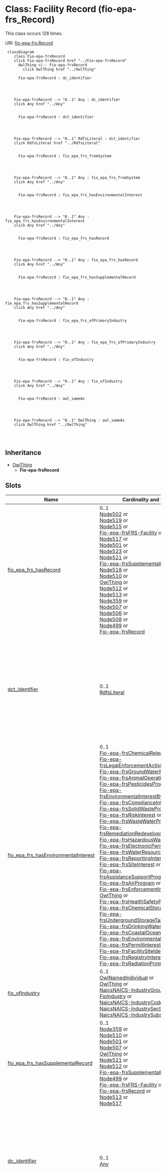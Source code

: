 

# Class: Facility Record (fio-epa-frs_Record)




This class occurs 128 times.


URI: [fio-epa-frs:Record](http://w3id.org/fio/v1/epa-frs#Record)






```mermaid
 classDiagram
    class Fio-epa-frsRecord
    click Fio-epa-frsRecord href "../Fio-epa-frsRecord"
      OwlThing <|-- Fio-epa-frsRecord
        click OwlThing href "../OwlThing"
      
      Fio-epa-frsRecord : dc_identifier
        
          
    
    
    Fio-epa-frsRecord --> "0..1" Any : dc_identifier
    click Any href "../Any"

        
      Fio-epa-frsRecord : dct_identifier
        
          
    
    
    Fio-epa-frsRecord --> "0..1" RdfsLiteral : dct_identifier
    click RdfsLiteral href "../RdfsLiteral"

        
      Fio-epa-frsRecord : fio_epa_frs_fromSystem
        
          
    
    
    Fio-epa-frsRecord --> "0..1" Any : fio_epa_frs_fromSystem
    click Any href "../Any"

        
      Fio-epa-frsRecord : fio_epa_frs_hasEnvironmentalInterest
        
          
    
    
    Fio-epa-frsRecord --> "0..1" Any : fio_epa_frs_hasEnvironmentalInterest
    click Any href "../Any"

        
      Fio-epa-frsRecord : fio_epa_frs_hasRecord
        
          
    
    
    Fio-epa-frsRecord --> "0..1" Any : fio_epa_frs_hasRecord
    click Any href "../Any"

        
      Fio-epa-frsRecord : fio_epa_frs_hasSupplementalRecord
        
          
    
    
    Fio-epa-frsRecord --> "0..1" Any : fio_epa_frs_hasSupplementalRecord
    click Any href "../Any"

        
      Fio-epa-frsRecord : fio_epa_frs_ofPrimaryIndustry
        
          
    
    
    Fio-epa-frsRecord --> "0..1" Any : fio_epa_frs_ofPrimaryIndustry
    click Any href "../Any"

        
      Fio-epa-frsRecord : fio_ofIndustry
        
          
    
    
    Fio-epa-frsRecord --> "0..1" Any : fio_ofIndustry
    click Any href "../Any"

        
      Fio-epa-frsRecord : owl_sameAs
        
          
    
    
    Fio-epa-frsRecord --> "0..1" OwlThing : owl_sameAs
    click OwlThing href "../OwlThing"

        
      
```





## Inheritance
* [OwlThing](../classes/OwlThing.md)
    * **Fio-epa-frsRecord**



## Slots

| Name | Cardinality and Range | Description | Inheritance | Occurrences |
| ---  | --- | --- | --- | --- |
| [fio_epa_frs_hasRecord](../slots/fio_epa_frs_hasRecord.md) | 0..1 <br/> [Node502](../classes/Node502.md)&nbsp;or&nbsp;<br />[Node519](../classes/Node519.md)&nbsp;or&nbsp;<br />[Node515](../classes/Node515.md)&nbsp;or&nbsp;<br />[Fio-epa-frsFRS-Facility](../classes/Fio-epa-frsFRS-Facility.md)&nbsp;or&nbsp;<br />[Node517](../classes/Node517.md)&nbsp;or&nbsp;<br />[Node501](../classes/Node501.md)&nbsp;or&nbsp;<br />[Node523](../classes/Node523.md)&nbsp;or&nbsp;<br />[Node521](../classes/Node521.md)&nbsp;or&nbsp;<br />[Fio-epa-frsSupplementalRecord](../classes/Fio-epa-frsSupplementalRecord.md)&nbsp;or&nbsp;<br />[Node518](../classes/Node518.md)&nbsp;or&nbsp;<br />[Node510](../classes/Node510.md)&nbsp;or&nbsp;<br />[OwlThing](../classes/OwlThing.md)&nbsp;or&nbsp;<br />[Node512](../classes/Node512.md)&nbsp;or&nbsp;<br />[Node513](../classes/Node513.md)&nbsp;or&nbsp;<br />[Node359](../classes/Node359.md)&nbsp;or&nbsp;<br />[Node507](../classes/Node507.md)&nbsp;or&nbsp;<br />[Node506](../classes/Node506.md)&nbsp;or&nbsp;<br />[Node508](../classes/Node508.md)&nbsp;or&nbsp;<br />[Node499](../classes/Node499.md)&nbsp;or&nbsp;<br />[Fio-epa-frsRecord](../classes/Fio-epa-frsRecord.md) |  <br/>  | direct | 3 |
| [dct_identifier](../slots/dct_identifier.md) | 0..1 <br/> [RdfsLiteral](../classes/RdfsLiteral.md) | Recommended practice is to identify the resource by means of a string conform... <br/> description: An unambiguous reference to the resource within a given context.<br/>No occurrences of this slot in the graph. | direct | 128 |
| [fio_epa_frs_hasEnvironmentalInterest](../slots/fio_epa_frs_hasEnvironmentalInterest.md) | 0..1 <br/> [Fio-epa-frsChemicalReleaseProgram](../classes/Fio-epa-frsChemicalReleaseProgram.md)&nbsp;or&nbsp;<br />[Fio-epa-frsLegalEnforcementActivities](../classes/Fio-epa-frsLegalEnforcementActivities.md)&nbsp;or&nbsp;<br />[Fio-epa-frsGroundWaterProgram](../classes/Fio-epa-frsGroundWaterProgram.md)&nbsp;or&nbsp;<br />[Fio-epa-frsAnimalOperation](../classes/Fio-epa-frsAnimalOperation.md)&nbsp;or&nbsp;<br />[Fio-epa-frsPesticidesProgram](../classes/Fio-epa-frsPesticidesProgram.md)&nbsp;or&nbsp;<br />[Fio-epa-frsEnvironmentalInterestByProgram](../classes/Fio-epa-frsEnvironmentalInterestByProgram.md)&nbsp;or&nbsp;<br />[Fio-epa-frsComplianceInterest](../classes/Fio-epa-frsComplianceInterest.md)&nbsp;or&nbsp;<br />[Fio-epa-frsSolidWasteProgram](../classes/Fio-epa-frsSolidWasteProgram.md)&nbsp;or&nbsp;<br />[Fio-epa-frsRiskInterest](../classes/Fio-epa-frsRiskInterest.md)&nbsp;or&nbsp;<br />[Fio-epa-frsWasteWaterProgram](../classes/Fio-epa-frsWasteWaterProgram.md)&nbsp;or&nbsp;<br />[Fio-epa-frsRemediationRedevelopmentProgram](../classes/Fio-epa-frsRemediationRedevelopmentProgram.md)&nbsp;or&nbsp;<br />[Fio-epa-frsHazardousWasteProgram](../classes/Fio-epa-frsHazardousWasteProgram.md)&nbsp;or&nbsp;<br />[Fio-epa-frsElectronicPermitSystem](../classes/Fio-epa-frsElectronicPermitSystem.md)&nbsp;or&nbsp;<br />[Fio-epa-frsWaterResourcesProgram](../classes/Fio-epa-frsWaterResourcesProgram.md)&nbsp;or&nbsp;<br />[Fio-epa-frsReportingInterest](../classes/Fio-epa-frsReportingInterest.md)&nbsp;or&nbsp;<br />[Fio-epa-frsSiteInterest](../classes/Fio-epa-frsSiteInterest.md)&nbsp;or&nbsp;<br />[Fio-epa-frsAssistanceSupportProgram](../classes/Fio-epa-frsAssistanceSupportProgram.md)&nbsp;or&nbsp;<br />[Fio-epa-frsAirProgram](../classes/Fio-epa-frsAirProgram.md)&nbsp;or&nbsp;<br />[Fio-epa-frsEnforcementInterest](../classes/Fio-epa-frsEnforcementInterest.md)&nbsp;or&nbsp;<br />[OwlThing](../classes/OwlThing.md)&nbsp;or&nbsp;<br />[Fio-epa-frsHealthSafetyProgram](../classes/Fio-epa-frsHealthSafetyProgram.md)&nbsp;or&nbsp;<br />[Fio-epa-frsChemicalStorageProgram](../classes/Fio-epa-frsChemicalStorageProgram.md)&nbsp;or&nbsp;<br />[Fio-epa-frsUndergroundStorageTankProgram](../classes/Fio-epa-frsUndergroundStorageTankProgram.md)&nbsp;or&nbsp;<br />[Fio-epa-frsDrinkingWaterProgram](../classes/Fio-epa-frsDrinkingWaterProgram.md)&nbsp;or&nbsp;<br />[Fio-epa-frsCoastalOceanProgram](../classes/Fio-epa-frsCoastalOceanProgram.md)&nbsp;or&nbsp;<br />[Fio-epa-frsEnvironmentalInterestType](../classes/Fio-epa-frsEnvironmentalInterestType.md)&nbsp;or&nbsp;<br />[Fio-epa-frsPermitInterest](../classes/Fio-epa-frsPermitInterest.md)&nbsp;or&nbsp;<br />[Fio-epa-frsFacilitySiteIdentification](../classes/Fio-epa-frsFacilitySiteIdentification.md)&nbsp;or&nbsp;<br />[Fio-epa-frsRegistryInterest](../classes/Fio-epa-frsRegistryInterest.md)&nbsp;or&nbsp;<br />[Fio-epa-frsRadiationProtectionProgram](../classes/Fio-epa-frsRadiationProtectionProgram.md) |  <br/>  | direct | 6 |
| [fio_ofIndustry](../slots/fio_ofIndustry.md) | 0..1 <br/> [OwlNamedIndividual](../classes/OwlNamedIndividual.md)&nbsp;or&nbsp;<br />[OwlThing](../classes/OwlThing.md)&nbsp;or&nbsp;<br />[NaicsNAICS-IndustryGroup](../classes/NaicsNAICS-IndustryGroup.md)&nbsp;or&nbsp;<br />[FioIndustry](../classes/FioIndustry.md)&nbsp;or&nbsp;<br />[NaicsNAICS-IndustryCode](../classes/NaicsNAICS-IndustryCode.md)&nbsp;or&nbsp;<br />[NaicsNAICS-IndustrySector](../classes/NaicsNAICS-IndustrySector.md)&nbsp;or&nbsp;<br />[NaicsNAICS-IndustrySubsector](../classes/NaicsNAICS-IndustrySubsector.md) | A relation between an entity and the industry it is classified under <br/>  | direct | 13 |
| [fio_epa_frs_hasSupplementalRecord](../slots/fio_epa_frs_hasSupplementalRecord.md) | 0..1 <br/> [Node359](../classes/Node359.md)&nbsp;or&nbsp;<br />[Node510](../classes/Node510.md)&nbsp;or&nbsp;<br />[Node501](../classes/Node501.md)&nbsp;or&nbsp;<br />[Node507](../classes/Node507.md)&nbsp;or&nbsp;<br />[OwlThing](../classes/OwlThing.md)&nbsp;or&nbsp;<br />[Node521](../classes/Node521.md)&nbsp;or&nbsp;<br />[Node512](../classes/Node512.md)&nbsp;or&nbsp;<br />[Fio-epa-frsSupplementalRecord](../classes/Fio-epa-frsSupplementalRecord.md)&nbsp;or&nbsp;<br />[Node499](../classes/Node499.md)&nbsp;or&nbsp;<br />[Fio-epa-frsFRS-Facility](../classes/Fio-epa-frsFRS-Facility.md)&nbsp;or&nbsp;<br />[Fio-epa-frsRecord](../classes/Fio-epa-frsRecord.md)&nbsp;or&nbsp;<br />[Node513](../classes/Node513.md)&nbsp;or&nbsp;<br />[Node517](../classes/Node517.md) |  <br/>  | direct | 3 |
| [dc_identifier](../slots/dc_identifier.md) | 0..1 <br/> [Any](../classes/Any.md) | Recommended practice is to identify the resource by means of a string conform... <br/> description: An unambiguous reference to the resource within a given context.<br/>No occurrences of this slot in the graph. | direct | 128 |
| [fio_epa_frs_ofPrimaryIndustry](../slots/fio_epa_frs_ofPrimaryIndustry.md) | 0..1 <br/> [OwlNamedIndividual](../classes/OwlNamedIndividual.md)&nbsp;or&nbsp;<br />[OwlThing](../classes/OwlThing.md)&nbsp;or&nbsp;<br />[NaicsNAICS-IndustryGroup](../classes/NaicsNAICS-IndustryGroup.md)&nbsp;or&nbsp;<br />[FioIndustry](../classes/FioIndustry.md)&nbsp;or&nbsp;<br />[NaicsNAICS-IndustryCode](../classes/NaicsNAICS-IndustryCode.md)&nbsp;or&nbsp;<br />[NaicsNAICS-IndustrySector](../classes/NaicsNAICS-IndustrySector.md)&nbsp;or&nbsp;<br />[NaicsNAICS-IndustrySubsector](../classes/NaicsNAICS-IndustrySubsector.md) |  <br/>  | direct | 5 |
| [owl_sameAs](../slots/owl_sameAs.md) | 0..1 <br/> [OwlThing](../classes/OwlThing.md) | The property that determines that two given individuals are equal <br/> No occurrences of this slot in the graph. | direct | 135 |
| [fio_epa_frs_fromSystem](../slots/fio_epa_frs_fromSystem.md) | 0..1 <br/> [Fio-epa-frsStateSystem](../classes/Fio-epa-frsStateSystem.md)&nbsp;or&nbsp;<br />[OwlThing](../classes/OwlThing.md)&nbsp;or&nbsp;<br />[Fio-epa-frsRegistrySystem](../classes/Fio-epa-frsRegistrySystem.md)&nbsp;or&nbsp;<br />[Fio-epa-frsLegacySystem](../classes/Fio-epa-frsLegacySystem.md)&nbsp;or&nbsp;<br />[Fio-epa-frsComplianceSystem](../classes/Fio-epa-frsComplianceSystem.md)&nbsp;or&nbsp;<br />[Fio-epa-frsPermitSystem](../classes/Fio-epa-frsPermitSystem.md)&nbsp;or&nbsp;<br />[Fio-epa-frsEnforcementSystem](../classes/Fio-epa-frsEnforcementSystem.md)&nbsp;or&nbsp;<br />[Fio-epa-frsTribalSystem](../classes/Fio-epa-frsTribalSystem.md)&nbsp;or&nbsp;<br />[Fio-epa-frsProjectSystem](../classes/Fio-epa-frsProjectSystem.md)&nbsp;or&nbsp;<br />[Fio-epa-frsProgramInformationSystem](../classes/Fio-epa-frsProgramInformationSystem.md)&nbsp;or&nbsp;<br />[Fio-epa-frsSiteSystem](../classes/Fio-epa-frsSiteSystem.md)&nbsp;or&nbsp;<br />[Fio-epa-frsGrantSystem](../classes/Fio-epa-frsGrantSystem.md)&nbsp;or&nbsp;<br />[Fio-epa-frsReportingSystem](../classes/Fio-epa-frsReportingSystem.md) |  <br/>  | direct | 128 |





## Usages

| used by | used in | type | used |
| ---  | --- | --- | --- |
| [Node499](../classes/Node499.md) | [fio_epa_frs_hasSupplementalRecord](../slots/fio_epa_frs_hasSupplementalRecord.md) | any_of[range] | [Fio-epa-frsRecord](../classes/Fio-epa-frsRecord.md) |
| [Node499](../classes/Node499.md) | [fio_epa_frs_hasRecord](../slots/fio_epa_frs_hasRecord.md) | any_of[range] | [Fio-epa-frsRecord](../classes/Fio-epa-frsRecord.md) |
| [Node501](../classes/Node501.md) | [fio_epa_frs_hasRecord](../slots/fio_epa_frs_hasRecord.md) | any_of[range] | [Fio-epa-frsRecord](../classes/Fio-epa-frsRecord.md) |
| [Node501](../classes/Node501.md) | [fio_epa_frs_hasSupplementalRecord](../slots/fio_epa_frs_hasSupplementalRecord.md) | any_of[range] | [Fio-epa-frsRecord](../classes/Fio-epa-frsRecord.md) |
| [Node502](../classes/Node502.md) | [fio_epa_frs_hasSupplementalRecord](../slots/fio_epa_frs_hasSupplementalRecord.md) | any_of[range] | [Fio-epa-frsRecord](../classes/Fio-epa-frsRecord.md) |
| [Node502](../classes/Node502.md) | [fio_epa_frs_hasRecord](../slots/fio_epa_frs_hasRecord.md) | any_of[range] | [Fio-epa-frsRecord](../classes/Fio-epa-frsRecord.md) |
| [Node510](../classes/Node510.md) | [fio_epa_frs_hasRecord](../slots/fio_epa_frs_hasRecord.md) | any_of[range] | [Fio-epa-frsRecord](../classes/Fio-epa-frsRecord.md) |
| [Node510](../classes/Node510.md) | [fio_epa_frs_hasSupplementalRecord](../slots/fio_epa_frs_hasSupplementalRecord.md) | any_of[range] | [Fio-epa-frsRecord](../classes/Fio-epa-frsRecord.md) |
| [Node513](../classes/Node513.md) | [fio_epa_frs_hasRecord](../slots/fio_epa_frs_hasRecord.md) | any_of[range] | [Fio-epa-frsRecord](../classes/Fio-epa-frsRecord.md) |
| [Node513](../classes/Node513.md) | [fio_epa_frs_hasSupplementalRecord](../slots/fio_epa_frs_hasSupplementalRecord.md) | any_of[range] | [Fio-epa-frsRecord](../classes/Fio-epa-frsRecord.md) |
| [Node515](../classes/Node515.md) | [fio_epa_frs_hasRecord](../slots/fio_epa_frs_hasRecord.md) | any_of[range] | [Fio-epa-frsRecord](../classes/Fio-epa-frsRecord.md) |
| [Node515](../classes/Node515.md) | [fio_epa_frs_hasSupplementalRecord](../slots/fio_epa_frs_hasSupplementalRecord.md) | any_of[range] | [Fio-epa-frsRecord](../classes/Fio-epa-frsRecord.md) |
| [Node517](../classes/Node517.md) | [fio_epa_frs_hasSupplementalRecord](../slots/fio_epa_frs_hasSupplementalRecord.md) | any_of[range] | [Fio-epa-frsRecord](../classes/Fio-epa-frsRecord.md) |
| [Node517](../classes/Node517.md) | [fio_epa_frs_hasRecord](../slots/fio_epa_frs_hasRecord.md) | any_of[range] | [Fio-epa-frsRecord](../classes/Fio-epa-frsRecord.md) |
| [Node518](../classes/Node518.md) | [fio_epa_frs_hasSupplementalRecord](../slots/fio_epa_frs_hasSupplementalRecord.md) | any_of[range] | [Fio-epa-frsRecord](../classes/Fio-epa-frsRecord.md) |
| [Node518](../classes/Node518.md) | [fio_epa_frs_hasRecord](../slots/fio_epa_frs_hasRecord.md) | any_of[range] | [Fio-epa-frsRecord](../classes/Fio-epa-frsRecord.md) |
| [Node521](../classes/Node521.md) | [fio_epa_frs_hasSupplementalRecord](../slots/fio_epa_frs_hasSupplementalRecord.md) | any_of[range] | [Fio-epa-frsRecord](../classes/Fio-epa-frsRecord.md) |
| [Node521](../classes/Node521.md) | [fio_epa_frs_hasRecord](../slots/fio_epa_frs_hasRecord.md) | any_of[range] | [Fio-epa-frsRecord](../classes/Fio-epa-frsRecord.md) |
| [Node523](../classes/Node523.md) | [fio_epa_frs_hasSupplementalRecord](../slots/fio_epa_frs_hasSupplementalRecord.md) | any_of[range] | [Fio-epa-frsRecord](../classes/Fio-epa-frsRecord.md) |
| [Node523](../classes/Node523.md) | [fio_epa_frs_hasRecord](../slots/fio_epa_frs_hasRecord.md) | any_of[range] | [Fio-epa-frsRecord](../classes/Fio-epa-frsRecord.md) |
| [Fio-epa-frsEPA-PFAS-Facility](../classes/Fio-epa-frsEPA-PFAS-Facility.md) | [fio_epa_frs_hasRecord](../slots/fio_epa_frs_hasRecord.md) | any_of[range] | [Fio-epa-frsRecord](../classes/Fio-epa-frsRecord.md) |
| [Fio-epa-frsFRS-Facility](../classes/Fio-epa-frsFRS-Facility.md) | [fio_epa_frs_hasRecord](../slots/fio_epa_frs_hasRecord.md) | any_of[range] | [Fio-epa-frsRecord](../classes/Fio-epa-frsRecord.md) |
| [Fio-epa-frsFRS-Facility](../classes/Fio-epa-frsFRS-Facility.md) | [fio_epa_frs_hasSupplementalRecord](../slots/fio_epa_frs_hasSupplementalRecord.md) | any_of[range] | [Fio-epa-frsRecord](../classes/Fio-epa-frsRecord.md) |
| [Fio-epa-frsRecord](../classes/Fio-epa-frsRecord.md) | [fio_epa_frs_hasRecord](../slots/fio_epa_frs_hasRecord.md) | any_of[range] | [Fio-epa-frsRecord](../classes/Fio-epa-frsRecord.md) |
| [Fio-epa-frsRecord](../classes/Fio-epa-frsRecord.md) | [fio_epa_frs_hasSupplementalRecord](../slots/fio_epa_frs_hasSupplementalRecord.md) | any_of[range] | [Fio-epa-frsRecord](../classes/Fio-epa-frsRecord.md) |
| [Fio-epa-frsSupplementalRecord](../classes/Fio-epa-frsSupplementalRecord.md) | [fio_epa_frs_hasRecord](../slots/fio_epa_frs_hasRecord.md) | any_of[range] | [Fio-epa-frsRecord](../classes/Fio-epa-frsRecord.md) |
| [Fio-epa-frsSupplementalRecord](../classes/Fio-epa-frsSupplementalRecord.md) | [fio_epa_frs_hasSupplementalRecord](../slots/fio_epa_frs_hasSupplementalRecord.md) | any_of[range] | [Fio-epa-frsRecord](../classes/Fio-epa-frsRecord.md) |











## LinkML Source

<!-- TODO: investigate https://stackoverflow.com/questions/37606292/how-to-create-tabbed-code-blocks-in-mkdocs-or-sphinx -->

### Direct

<details>

```yaml
name: fio-epa-frs_Record
title: Facility Record
from_schema: okns:fiokg
exact_mappings:
- http://w3id.org/fio/v1/epa-frs#Record
rank: 1000
is_a: owl_Thing
slots:
- fio-epa-frs_hasRecord
- dct_identifier
- fio-epa-frs_hasEnvironmentalInterest
- fio_ofIndustry
- fio-epa-frs_hasSupplementalRecord
- dc_identifier
- fio-epa-frs_ofPrimaryIndustry
- owl_sameAs
- fio-epa-frs_fromSystem
class_uri: fio-epa-frs:Record

```
</details>

### Induced

<details>

```yaml
name: fio-epa-frs_Record
title: Facility Record
from_schema: okns:fiokg
exact_mappings:
- http://w3id.org/fio/v1/epa-frs#Record
rank: 1000
is_a: owl_Thing
attributes:
  fio-epa-frs_hasRecord:
    name: fio-epa-frs_hasRecord
    title: has  record
    from_schema: okns:fiokg
    exact_mappings:
    - http://w3id.org/fio/v1/epa-frs#hasRecord
    rank: 1000
    slot_uri: fio-epa-frs:hasRecord
    alias: fio_epa_frs_hasRecord
    owner: fio-epa-frs_Record
    domain_of:
    - __node499
    - __node501
    - __node502
    - __node510
    - __node513
    - __node515
    - __node517
    - __node518
    - __node521
    - __node523
    - fio-epa-frs_EPA-PFAS-Facility
    - fio-epa-frs_FRS-Facility
    - fio-epa-frs_Record
    - fio-epa-frs_SupplementalRecord
    union_of:
    - owl_Thing
    - __node359
    - fio-epa-frs_FRS-Facility
    - fio_Facility
    range: Any
    any_of:
    - range: __node502
    - range: __node519
    - range: __node515
    - range: fio-epa-frs_FRS-Facility
    - range: __node517
    - range: __node501
    - range: __node523
    - range: __node521
    - range: fio-epa-frs_SupplementalRecord
    - range: __node518
    - range: __node510
    - range: owl_Thing
    - range: __node512
    - range: __node513
    - range: __node359
    - range: __node507
    - range: __node506
    - range: __node508
    - range: __node499
    - range: fio-epa-frs_Record
  dct_identifier:
    name: dct_identifier
    description: Recommended practice is to identify the resource by means of a string
      conforming to an identification system. Examples include International Standard
      Book Number (ISBN), Digital Object Identifier (DOI), and Uniform Resource Name
      (URN).  Persistent identifiers should be provided as HTTP URIs.
    title: Identifier
    comments:
    - 'description: An unambiguous reference to the resource within a given context.'
    - No occurrences of this slot in the graph.
    from_schema: okns:dc
    source: http://purl.org/dc/terms/
    slot_uri: dct:identifier
    alias: dct_identifier
    owner: fio-epa-frs_Record
    domain_of:
    - __node359
    - __node499
    - __node501
    - __node502
    - __node506
    - __node507
    - __node508
    - __node510
    - __node512
    - __node513
    - __node515
    - __node517
    - __node518
    - __node519
    - __node521
    - __node523
    - fio-epa-frs_EPA-PFAS-Facility
    - fio-epa-frs_FRS-Facility
    - fio-epa-frs_Record
    - fio-epa-frs_SupplementalRecord
    - naics_NAICS-IndustryCode
    - naics_NAICS-IndustryGroup
    - naics_NAICS-IndustrySector
    - naics_NAICS-IndustrySubsector
    subproperty_of: dc_identifier
    range: rdfs_Literal
  fio-epa-frs_hasEnvironmentalInterest:
    name: fio-epa-frs_hasEnvironmentalInterest
    title: in program type
    from_schema: okns:fiokg
    exact_mappings:
    - http://w3id.org/fio/v1/epa-frs#hasEnvironmentalInterest
    rank: 1000
    slot_uri: fio-epa-frs:hasEnvironmentalInterest
    alias: fio_epa_frs_hasEnvironmentalInterest
    owner: fio-epa-frs_Record
    domain_of:
    - __node499
    - __node501
    - __node502
    - __node510
    - __node513
    - __node515
    - __node517
    - __node518
    - __node521
    - __node523
    - fio-epa-frs_EPA-PFAS-Facility
    - fio-epa-frs_FRS-Facility
    - fio-epa-frs_Record
    - fio-epa-frs_SupplementalRecord
    union_of:
    - owl_Thing
    - __node359
    - fio-epa-frs_FRS-Facility
    - fio_Facility
    range: Any
    any_of:
    - range: fio-epa-frs_ChemicalReleaseProgram
    - range: fio-epa-frs_LegalEnforcementActivities
    - range: fio-epa-frs_GroundWaterProgram
    - range: fio-epa-frs_AnimalOperation
    - range: fio-epa-frs_PesticidesProgram
    - range: fio-epa-frs_EnvironmentalInterestByProgram
    - range: fio-epa-frs_ComplianceInterest
    - range: fio-epa-frs_SolidWasteProgram
    - range: fio-epa-frs_RiskInterest
    - range: fio-epa-frs_WasteWaterProgram
    - range: fio-epa-frs_RemediationRedevelopmentProgram
    - range: fio-epa-frs_HazardousWasteProgram
    - range: fio-epa-frs_ElectronicPermitSystem
    - range: fio-epa-frs_WaterResourcesProgram
    - range: fio-epa-frs_ReportingInterest
    - range: fio-epa-frs_SiteInterest
    - range: fio-epa-frs_AssistanceSupportProgram
    - range: fio-epa-frs_AirProgram
    - range: fio-epa-frs_EnforcementInterest
    - range: owl_Thing
    - range: fio-epa-frs_HealthSafetyProgram
    - range: fio-epa-frs_ChemicalStorageProgram
    - range: fio-epa-frs_UndergroundStorageTankProgram
    - range: fio-epa-frs_DrinkingWaterProgram
    - range: fio-epa-frs_CoastalOceanProgram
    - range: fio-epa-frs_EnvironmentalInterestType
    - range: fio-epa-frs_PermitInterest
    - range: fio-epa-frs_FacilitySiteIdentification
    - range: fio-epa-frs_RegistryInterest
    - range: fio-epa-frs_RadiationProtectionProgram
  fio_ofIndustry:
    name: fio_ofIndustry
    description: A relation between an entity and the industry it is classified under
    title: of industry
    from_schema: okns:fiokg
    exact_mappings:
    - http://w3id.org/fio/v1/fio#ofIndustry
    rank: 1000
    slot_uri: fio:ofIndustry
    alias: fio_ofIndustry
    owner: fio-epa-frs_Record
    domain_of:
    - __node359
    - __node499
    - __node501
    - __node502
    - __node506
    - __node510
    - __node512
    - __node513
    - __node515
    - __node517
    - __node518
    - fio-epa-frs_EPA-PFAS-Facility
    - fio-epa-frs_FRS-Facility
    - fio-epa-frs_Record
    - fio-epa-frs_SupplementalRecord
    range: Any
    any_of:
    - range: owl_NamedIndividual
    - range: owl_Thing
    - range: naics_NAICS-IndustryGroup
    - range: fio_Industry
    - range: naics_NAICS-IndustryCode
    - range: naics_NAICS-IndustrySector
    - range: naics_NAICS-IndustrySubsector
  fio-epa-frs_hasSupplementalRecord:
    name: fio-epa-frs_hasSupplementalRecord
    title: has supplemental record
    from_schema: okns:fiokg
    exact_mappings:
    - http://w3id.org/fio/v1/epa-frs#hasSupplementalRecord
    rank: 1000
    slot_uri: fio-epa-frs:hasSupplementalRecord
    alias: fio_epa_frs_hasSupplementalRecord
    owner: fio-epa-frs_Record
    domain_of:
    - __node499
    - __node501
    - __node502
    - __node510
    - __node513
    - __node515
    - __node517
    - __node518
    - __node521
    - __node523
    - fio-epa-frs_FRS-Facility
    - fio-epa-frs_Record
    - fio-epa-frs_SupplementalRecord
    subproperty_of: fio-epa-frs_hasRecord
    union_of:
    - owl_Thing
    - __node359
    - fio-epa-frs_FRS-Facility
    - fio_Facility
    range: Any
    any_of:
    - range: __node359
    - range: __node510
    - range: __node501
    - range: __node507
    - range: owl_Thing
    - range: __node521
    - range: __node512
    - range: fio-epa-frs_SupplementalRecord
    - range: __node499
    - range: fio-epa-frs_FRS-Facility
    - range: fio-epa-frs_Record
    - range: __node513
    - range: __node517
  dc_identifier:
    name: dc_identifier
    description: Recommended practice is to identify the resource by means of a string
      conforming to an identification system.
    title: Identifier
    notes:
    - 'A [second property](/specifications/dublin-core/dcmi-terms/#http://purl.org/dc/terms/identifier)
      with the same name as this property has been declared in the [dcterms: namespace](http://purl.org/dc/terms/).  See
      the Introduction to the document [DCMI Metadata Terms](/specifications/dublin-core/dcmi-terms/)
      for an explanation.'
    comments:
    - 'description: An unambiguous reference to the resource within a given context.'
    - No occurrences of this slot in the graph.
    from_schema: okns:dc
    source: http://purl.org/dc/elements/1.1/
    slot_uri: dc:identifier
    alias: dc_identifier
    owner: fio-epa-frs_Record
    domain_of:
    - __node359
    - __node499
    - __node501
    - __node502
    - __node506
    - __node507
    - __node508
    - __node510
    - __node512
    - __node513
    - __node515
    - __node517
    - __node518
    - __node519
    - __node521
    - __node523
    - fio-epa-frs_EPA-PFAS-Facility
    - fio-epa-frs_FRS-Facility
    - fio-epa-frs_Record
    - fio-epa-frs_SupplementalRecord
    - naics_NAICS-IndustryCode
    - naics_NAICS-IndustryGroup
    - naics_NAICS-IndustrySector
    - naics_NAICS-IndustrySubsector
    range: Any
  fio-epa-frs_ofPrimaryIndustry:
    name: fio-epa-frs_ofPrimaryIndustry
    title: of Primary Industry
    from_schema: okns:fiokg
    exact_mappings:
    - http://w3id.org/fio/v1/epa-frs#ofPrimaryIndustry
    rank: 1000
    slot_uri: fio-epa-frs:ofPrimaryIndustry
    alias: fio_epa_frs_ofPrimaryIndustry
    owner: fio-epa-frs_Record
    domain_of:
    - __node359
    - __node499
    - __node501
    - __node502
    - __node506
    - __node510
    - __node512
    - __node513
    - __node515
    - __node517
    - __node518
    - fio-epa-frs_FRS-Facility
    - fio-epa-frs_Record
    - fio-epa-frs_SupplementalRecord
    subproperty_of: fio_ofIndustry
    range: Any
    any_of:
    - range: owl_NamedIndividual
    - range: owl_Thing
    - range: naics_NAICS-IndustryGroup
    - range: fio_Industry
    - range: naics_NAICS-IndustryCode
    - range: naics_NAICS-IndustrySector
    - range: naics_NAICS-IndustrySubsector
  owl_sameAs:
    name: owl_sameAs
    description: The property that determines that two given individuals are equal.
    title: sameAs
    comments:
    - No occurrences of this slot in the graph.
    from_schema: okns:owl-rdf-rdfs
    source: http://www.w3.org/2002/07/owl#
    domain: owl_Thing
    slot_uri: owl:sameAs
    alias: owl_sameAs
    owner: fio-epa-frs_Record
    domain_of:
    - __node359
    - __node499
    - __node501
    - __node502
    - __node506
    - __node507
    - __node508
    - __node510
    - __node512
    - __node513
    - __node515
    - __node517
    - __node518
    - __node519
    - __node521
    - __node523
    - fio-epa-frs_Agency
    - fio-epa-frs_Agency.Agriculture
    - fio-epa-frs_Agency.Commerce
    - fio-epa-frs_Agency.Congress
    - fio-epa-frs_Agency.Defense
    - fio-epa-frs_Agency.Energy
    - fio-epa-frs_Agency.HealthandHumanServices
    - fio-epa-frs_Agency.HomelandSecurity
    - fio-epa-frs_Agency.HousingandUrbanDevelopment
    - fio-epa-frs_Agency.Interior
    - fio-epa-frs_Agency.Judicial
    - fio-epa-frs_Agency.Justice
    - fio-epa-frs_Agency.Labor
    - fio-epa-frs_Agency.State
    - fio-epa-frs_Agency.Transportation
    - fio-epa-frs_Agency.Treasury
    - fio-epa-frs_Agency.VeteransAffairs
    - fio-epa-frs_AirProgram
    - fio-epa-frs_AnimalOperation
    - fio-epa-frs_AssistanceSupportProgram
    - fio-epa-frs_ChemicalReleaseProgram
    - fio-epa-frs_ChemicalStorageProgram
    - fio-epa-frs_CoastalOceanProgram
    - fio-epa-frs_ComplianceInterest
    - fio-epa-frs_ComplianceSystem
    - fio-epa-frs_DrinkingWaterProgram
    - fio-epa-frs_EPA-PFAS-Facility
    - fio-epa-frs_EcologyOperation
    - fio-epa-frs_ElectronicPermitSystem
    - fio-epa-frs_EnforcementInterest
    - fio-epa-frs_EnforcementSystem
    - fio-epa-frs_EnvironmentalInterestByProgram
    - fio-epa-frs_EnvironmentalInterestType
    - fio-epa-frs_FRS-Facility
    - fio-epa-frs_FacilitySiteIdentification
    - fio-epa-frs_FacilityType
    - fio-epa-frs_GrantSystem
    - fio-epa-frs_GroundWaterProgram
    - fio-epa-frs_HazardousWasteProgram
    - fio-epa-frs_HealthSafetyProgram
    - fio-epa-frs_LegacySystem
    - fio-epa-frs_LegalEnforcementActivities
    - fio-epa-frs_PermitInterest
    - fio-epa-frs_PermitSystem
    - fio-epa-frs_PesticidesProgram
    - fio-epa-frs_ProgramInformationSystem
    - fio-epa-frs_ProjectSystem
    - fio-epa-frs_RadiationProtectionProgram
    - fio-epa-frs_Record
    - fio-epa-frs_RegistryInterest
    - fio-epa-frs_RegistrySystem
    - fio-epa-frs_RemediationRedevelopmentProgram
    - fio-epa-frs_ReportingInterest
    - fio-epa-frs_ReportingSystem
    - fio-epa-frs_RiskInterest
    - fio-epa-frs_SiteInterest
    - fio-epa-frs_SiteSystem
    - fio-epa-frs_SolidWasteProgram
    - fio-epa-frs_StateSystem
    - fio-epa-frs_SupplementalRecord
    - fio-epa-frs_TribalSystem
    - fio-epa-frs_UndergroundStorageTankProgram
    - fio-epa-frs_WasteWaterProgram
    - fio-epa-frs_WaterResourcesProgram
    - fio_Industry
    - kwgo_S2Cell_Level13
    - naics_NAICS-IndustryCode
    - naics_NAICS-IndustryGroup
    - naics_NAICS-IndustrySector
    - naics_NAICS-IndustrySubsector
    range: owl_Thing
  fio-epa-frs_fromSystem:
    name: fio-epa-frs_fromSystem
    from_schema: okns:fiokg
    exact_mappings:
    - http://w3id.org/fio/v1/epa-frs#fromSystem
    rank: 1000
    slot_uri: fio-epa-frs:fromSystem
    alias: fio_epa_frs_fromSystem
    owner: fio-epa-frs_Record
    domain_of:
    - __node359
    - __node499
    - __node501
    - __node502
    - __node506
    - __node507
    - __node508
    - __node510
    - __node512
    - __node513
    - __node515
    - __node517
    - __node518
    - __node519
    - __node521
    - __node523
    - fio-epa-frs_FRS-Facility
    - fio-epa-frs_Record
    - fio-epa-frs_SupplementalRecord
    range: Any
    any_of:
    - range: fio-epa-frs_StateSystem
    - range: owl_Thing
    - range: fio-epa-frs_RegistrySystem
    - range: fio-epa-frs_LegacySystem
    - range: fio-epa-frs_ComplianceSystem
    - range: fio-epa-frs_PermitSystem
    - range: fio-epa-frs_EnforcementSystem
    - range: fio-epa-frs_TribalSystem
    - range: fio-epa-frs_ProjectSystem
    - range: fio-epa-frs_ProgramInformationSystem
    - range: fio-epa-frs_SiteSystem
    - range: fio-epa-frs_GrantSystem
    - range: fio-epa-frs_ReportingSystem
class_uri: fio-epa-frs:Record

```
</details>